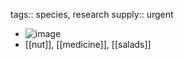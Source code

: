 tags:: species, research
supply:: urgent

- ![image](https://ipfs.io/ipfs/QmRxiR8yttSSLNm5mKnaibi8zVYssuZAVs7uQEiERKf92M)
- [[nut]], [[medicine]], [[salads]]